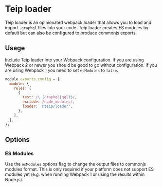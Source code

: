 # Teip loader

Teip loader is an opinionated webpack loader that allows you to load and import `.graphql` files into your code. Teip loader creates ES modules by default but can also be configured to produce commonjs exports.

## Usage

Include Teip loader into your Webpack configuration. If you are using Webpack 2 or newer you should be good to go without configuration. If you are using Webpack 1 you need to set `esModules` to `false`.

```js
module.exports.config = {
  module: {
    rules: [
      {
        test: /\.(graphql|gql)$/,
        exclude: /node_modules/,
        loader: '@teip/loader',
      },
    ],
  },
};
```

## Options

### ES Modules

Use the `esModules` options flag to change the output files to commonjs modules format. This is only required if your platform does not support ES modules yet (e.g. when running Webpack 1 or using the results within Node.js).
